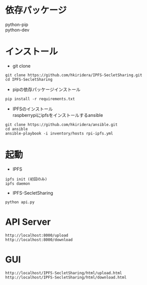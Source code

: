 # 依存パッケージ
python-pip  
python-dev  

# インストール
- git clone
```
git clone https://github.com/hkiridera/IPFS-SecletSharing.git
cd IPFS-SecletSharing
```
- pipの依存パッケージインストール
```
pip install -r requirements.txt
```
- IPFSのインストール  
raspberrypiにipfsをインストールするansible
```
git clone https://github.com/hkiridera/ansible.git
cd ansible
ansible-playbook -i inventory/hosts rpi-ipfs.yml
```


# 起動
- IPFS
```
ipfs init (初回のみ)
ipfs daemon
```
- IPFS-SecletSharing
```
python api.py
```

# API Server
```
http://localhost:8000/upload
http://localhost:8000/download
```
# GUI
```
http://localhost/IPFS-SecletSharing/html/upload.html
http://localhost/IPFS-SecletSharing/html/download.html
```